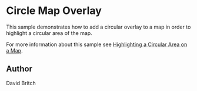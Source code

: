 Circle Map Overlay
==================

This sample demonstrates how to add a circular overlay to a map in order to highlight a circular area of the map.

For more information about this sample see [Highlighting a Circular Area on a Map](http://developer.xamarin.com/guides/cross-platform/xamarin-forms/custom-renderer/map/circle-map-overlay/).

Author
------

David Britch
